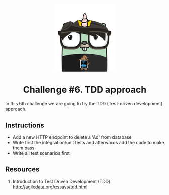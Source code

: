 <p align="center">
    <img alt="&quot;a random gopher created by gopherize.me&quot;" src="../../img/gopher-challenge-7.png" width="200px" style="display: block; margin: 0 auto"/>
</p>

<h1 align="center" style="text-align: center;">
  Challenge #6. TDD approach
</h1>

In this 6th challenge we are going to try the TDD (Test-driven development) approach.

## Instructions

* Add a new HTTP endpoint to delete a 'Ad' from database
* Write first the integration/unit tests and afterwards add the code to make them pass
* Write all test scenarios first

## Resources

1. Introduction to Test Driven Development (TDD) http://agiledata.org/essays/tdd.html